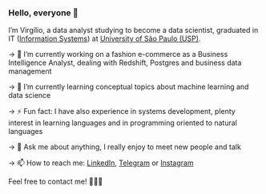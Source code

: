 ### Hello, everyone 👋

I’m Virgílio, a data analyst studying to become a data scientist, graduated in IT ([Information Systems](https://uspdigital.usp.br/jupiterweb/listarGradeCurricular?codcg=86&codcur=86200&codhab=204&tipo=N)) at [University of São Paulo (USP)](https://www5.usp.br).

→  🔭 I’m currently working on a fashion e-commerce as a Business Intelligence Analyst, dealing with Redshift, Postgres and business data management

→  🌱 I’m currently learning conceptual topics about machine learning and data science

→  ⚡ Fun fact: I have also experience in systems development, plenty interest in learning languages and in programming oriented to natural languages

→  💬 Ask me about anything, I really enjoy to meet new people and talk

→  📫 How to reach me: [LinkedIn](https://linkedin.com/in/vafjr87), [Telegram](https://t.me/vafjr87) or [Instagram](https://instagram.com/vafjr87) 

Feel free to contact me! 👨🏽‍💻

<!--
**vafjr87/vafjr87** is a ✨ _special_ ✨ repository because its `README.md` (this file) appears on your GitHub profile.

Here are some ideas to get you started:
- 👯 I’m looking to collaborate on ...
- 🤔 I’m looking for help with ...
- 😄 Pronouns: ...
-->
